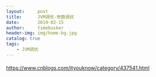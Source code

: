 ```yaml
---
layout:     post
title:      JVM调优-参数调优
date:       2019-02-15
author:     timebusker
header-img: img/home-bg.jpg
catalog: true
tags:
    - JVM调优
---
```


#### 
https://www.cnblogs.com/ityouknow/category/437541.html